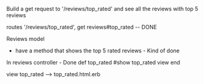 Build a get request to '/reviews/top_rated' and see all the reviews with top 5 reviews

routes '/reviews/top_rated', get reviews#top_rated -- DONE

Reviews model
- have a method that shows the top 5 rated reviews - Kind of done

In reviews controller - Done
def top_rated
#show top_rated view
end

view top_rated --> top_rated.html.erb



